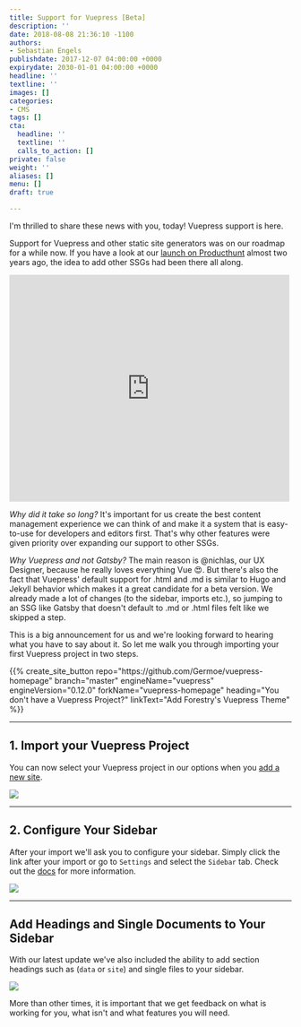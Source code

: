 ```yaml
---
title: Support for Vuepress [Beta]
description: ''
date: 2018-08-08 21:36:10 -1100
authors:
- Sebastian Engels
publishdate: 2017-12-07 04:00:00 +0000
expirydate: 2030-01-01 04:00:00 +0000
headline: ''
textline: ''
images: []
categories:
- CMS
tags: []
cta:
  headline: ''
  textline: ''
  calls_to_action: []
private: false
weight: ''
aliases: []
menu: []
draft: true

---
```

I'm thrilled to share these news with you, today! Vuepress support is here.  
  
Support for Vuepress and other static site generators was on our roadmap for a while now. If you have a look at our [launch on Producthunt](https://www.producthunt.com/posts/forestry) almost two years ago, the idea to add other SSGs had been there all along.

<iframe style="border: none;" src="https://cards.producthunt.com/cards/comments/320289?v=1" width="500" height="405" frameborder="0" scrolling="no" allowfullscreen></iframe>

_Why did it take so long?_ It's important for us create the best content management experience we can think of and make it a system that is easy-to-use for developers and editors first. That's why other features were given priority over expanding our support to other SSGs.

_Why Vuepress and not Gatsby?_ The main reason is @nichlas, our UX Designer, because he really loves everything Vue 😍. But there's also the fact that Vuepress' default support for .html and .md is similar to Hugo and Jekyll behavior which makes it a great candidate for a beta version. We already made a lot of changes (to the sidebar, imports etc.), so jumping to an SSG like Gatsby that doesn't default to .md or .html files felt like we skipped a step.

This is a big announcement for us and we're looking forward to hearing what you have to say about it. So let me walk you through importing your first Vuepress project in two steps.

<div id="ELEMENT_ID" data-proofer-ignore>
{{% create_site_button
repo="https://github.com/Germoe/vuepress-homepage"
branch="master"
engineName="vuepress"
engineVersion="0.12.0"
forkName="vuepress-homepage"
heading="You don't have a Vuepress Project?"
linkText="Add Forestry's Vuepress Theme" %}}
</div>

***

## 1. Import your Vuepress Project

You can now select your Vuepress project in our options when you [add a new site](https://app.forestry.io/dashboard/#add-site).

![](/uploads/2018/08/import-vuepress-2.png)

***

## 2. Configure Your Sidebar

After your import we'll ask you to configure your sidebar. Simply click the link after your import or go to `Settings` and select the `Sidebar` tab. Check out the [docs](https://forestry.io/docs/settings/content-sections/) for more information.

![](/uploads/2018/08/docs-configuration.png)

***

## Add Headings and Single Documents to Your Sidebar

With our latest update we've also included the ability to add section headings such as (`data` or `site`) and single files to your sidebar.

![](/uploads/2018/08/sidebar-headings-1.png)

More than other times, it is important that we get feedback on what is working for you, what isn't and what features you will need.
